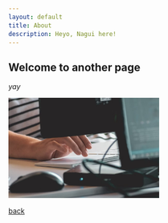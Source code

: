 ```yaml
---
layout: default
title: About
description: Heyo, Nagui here!
---
```


## Welcome to another page

_yay_

<img src="_includes\hands docs.png" alt="Alt Text" width="300">


[back](./)